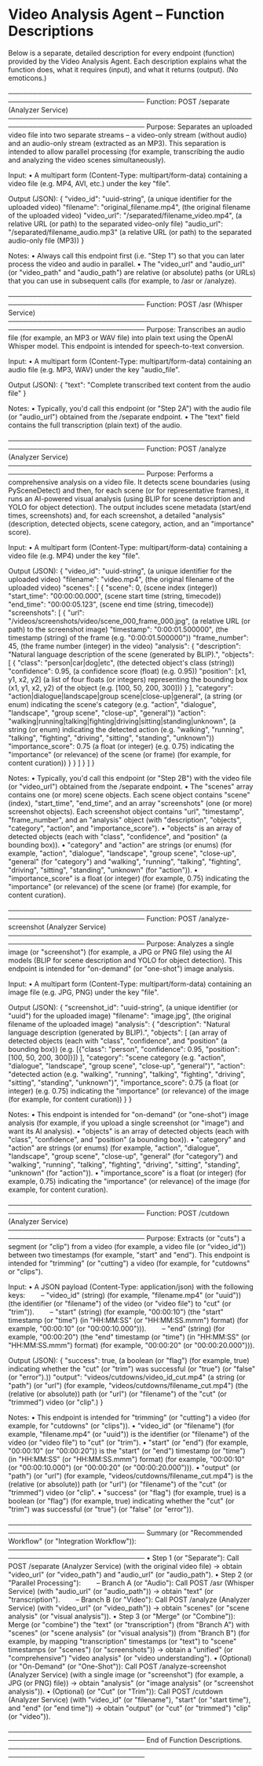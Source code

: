 # Video Analysis Agent – Function Descriptions

Below is a separate, detailed description for every endpoint (function) provided by the Video Analysis Agent. Each description explains what the function does, what it requires (input), and what it returns (output). (No emoticons.)

──────────────────────────────────────────────────────────────────────────────
Function: POST /separate (Analyzer Service)
──────────────────────────────────────────────────────────────────────────────
Purpose:
  Separates an uploaded video file into two separate streams – a video-only stream (without audio) and an audio-only stream (extracted as an MP3). This separation is intended to allow parallel processing (for example, transcribing the audio and analyzing the video scenes simultaneously).

Input:
  • A multipart form (Content-Type: multipart/form-data) containing a video file (e.g. MP4, AVI, etc.) under the key "file".
  
Output (JSON):
  {
    "video_id": "uuid-string", (a unique identifier for the uploaded video)
    "filename": "original_filename.mp4", (the original filename of the uploaded video)
    "video_url": "/separated/filename_video.mp4", (a relative URL (or path) to the separated video-only file)
    "audio_url": "/separated/filename_audio.mp3" (a relative URL (or path) to the separated audio-only file (MP3))
  }
  
Notes:
  • Always call this endpoint first (i.e. "Step 1") so that you can later process the video and audio in parallel.
  • The "video_url" and "audio_url" (or "video_path" and "audio_path") are relative (or absolute) paths (or URLs) that you can use in subsequent calls (for example, to /asr or /analyze).

──────────────────────────────────────────────────────────────────────────────
Function: POST /asr (Whisper Service)
──────────────────────────────────────────────────────────────────────────────
Purpose:
  Transcribes an audio file (for example, an MP3 or WAV file) into plain text using the OpenAI Whisper model. This endpoint is intended for speech-to-text conversion.

Input:
  • A multipart form (Content-Type: multipart/form-data) containing an audio file (e.g. MP3, WAV) under the key "audio_file".
  
Output (JSON):
  {
    "text": "Complete transcribed text content from the audio file"
  }
  
Notes:
  • Typically, you'd call this endpoint (or "Step 2A") with the audio file (or "audio_url") obtained from the /separate endpoint.
  • The "text" field contains the full transcription (plain text) of the audio.

──────────────────────────────────────────────────────────────────────────────
Function: POST /analyze (Analyzer Service)
──────────────────────────────────────────────────────────────────────────────
Purpose:
  Performs a comprehensive analysis on a video file. It detects scene boundaries (using PySceneDetect) and then, for each scene (or for representative frames), it runs an AI-powered visual analysis (using BLIP for scene description and YOLO for object detection). The output includes scene metadata (start/end times, screenshots) and, for each screenshot, a detailed "analysis" (description, detected objects, scene category, action, and an "importance" score).

Input:
  • A multipart form (Content-Type: multipart/form-data) containing a video file (e.g. MP4) under the key "file".
  
Output (JSON):
  {
    "video_id": "uuid-string", (a unique identifier for the uploaded video)
    "filename": "video.mp4", (the original filename of the uploaded video)
    "scenes": [
      {
        "scene": 0, (scene index (integer))
        "start_time": "00:00:00.000", (scene start time (string, timecode))
        "end_time": "00:00:05.123", (scene end time (string, timecode))
        "screenshots": [
          {
            "url": "/videos/screenshots/video/scene_000_frame_000.jpg", (a relative URL (or path) to the screenshot image)
            "timestamp": "0:00:01.500000", (the timestamp (string) of the frame (e.g. "0:00:01.500000"))
            "frame_number": 45, (the frame number (integer) in the video)
            "analysis": {
              "description": "Natural language description of the scene (generated by BLIP).",
              "objects": [
                {
                  "class": "person|car|dog|etc", (the detected object's class (string))
                  "confidence": 0.95, (a confidence score (float) (e.g. 0.95))
                  "position": [x1, y1, x2, y2] (a list of four floats (or integers) representing the bounding box (x1, y1, x2, y2) of the object (e.g. [100, 50, 200, 300]))
                }
              ],
              "category": "action|dialogue|landscape|group scene|close-up|general", (a string (or enum) indicating the scene's category (e.g. "action", "dialogue", "landscape", "group scene", "close-up", "general"))
              "action": "walking|running|talking|fighting|driving|sitting|standing|unknown", (a string (or enum) indicating the detected action (e.g. "walking", "running", "talking", "fighting", "driving", "sitting", "standing", "unknown"))
              "importance_score": 0.75 (a float (or integer) (e.g. 0.75) indicating the "importance" (or relevance) of the scene (or frame) (for example, for content curation))
            }
          }
        ]
      }
    ]
  }
  
Notes:
  • Typically, you'd call this endpoint (or "Step 2B") with the video file (or "video_url") obtained from the /separate endpoint.
  • The "scenes" array contains one (or more) scene objects. Each scene object contains "scene" (index), "start_time", "end_time", and an array "screenshots" (one (or more) screenshot objects). Each screenshot object contains "url", "timestamp", "frame_number", and an "analysis" object (with "description", "objects", "category", "action", and "importance_score").
  • "objects" is an array of detected objects (each with "class", "confidence", and "position" (a bounding box)).
  • "category" and "action" are strings (or enums) (for example, "action", "dialogue", "landscape", "group scene", "close-up", "general" (for "category") and "walking", "running", "talking", "fighting", "driving", "sitting", "standing", "unknown" (for "action")).
  • "importance_score" is a float (or integer) (for example, 0.75) indicating the "importance" (or relevance) of the scene (or frame) (for example, for content curation).

──────────────────────────────────────────────────────────────────────────────
Function: POST /analyze-screenshot (Analyzer Service)
──────────────────────────────────────────────────────────────────────────────
Purpose:
  Analyzes a single image (or "screenshot") (for example, a JPG or PNG file) using the AI models (BLIP for scene description and YOLO for object detection). This endpoint is intended for "on-demand" (or "one-shot") image analysis.

Input:
  • A multipart form (Content-Type: multipart/form-data) containing an image file (e.g. JPG, PNG) under the key "file".
  
Output (JSON):
  {
    "screenshot_id": "uuid-string", (a unique identifier (or "uuid") for the uploaded image)
    "filename": "image.jpg", (the original filename of the uploaded image)
    "analysis": {
      "description": "Natural language description (generated by BLIP).",
      "objects": [ (an array of detected objects (each with "class", "confidence", and "position" (a bounding box)) (e.g. [{"class": "person", "confidence": 0.95, "position": [100, 50, 200, 300]}])
      ],
      "category": "scene category (e.g. "action", "dialogue", "landscape", "group scene", "close-up", "general")",
      "action": "detected action (e.g. "walking", "running", "talking", "fighting", "driving", "sitting", "standing", "unknown")",
      "importance_score": 0.75 (a float (or integer) (e.g. 0.75) indicating the "importance" (or relevance) of the image (for example, for content curation))
    }
  }
  
Notes:
  • This endpoint is intended for "on-demand" (or "one-shot") image analysis (for example, if you upload a single screenshot (or "image") and want its AI analysis).
  • "objects" is an array of detected objects (each with "class", "confidence", and "position" (a bounding box)).
  • "category" and "action" are strings (or enums) (for example, "action", "dialogue", "landscape", "group scene", "close-up", "general" (for "category") and "walking", "running", "talking", "fighting", "driving", "sitting", "standing", "unknown" (for "action")).
  • "importance_score" is a float (or integer) (for example, 0.75) indicating the "importance" (or relevance) of the image (for example, for content curation).

──────────────────────────────────────────────────────────────────────────────
Function: POST /cutdown (Analyzer Service)
──────────────────────────────────────────────────────────────────────────────
Purpose:
  Extracts (or "cuts") a segment (or "clip") from a video (for example, a video file (or "video_id")) between two timestamps (for example, "start" and "end"). This endpoint is intended for "trimming" (or "cutting") a video (for example, for "cutdowns" or "clips").

Input:
  • A JSON payload (Content-Type: application/json) with the following keys:
  – "video_id" (string) (for example, "filename.mp4" (or "uuid")) (the identifier (or "filename") of the video (or "video file") to "cut" (or "trim")).
  – "start" (string) (for example, "00:00:10") (the "start" timestamp (or "time") (in "HH:MM:SS" (or "HH:MM:SS.mmm") format) (for example, "00:00:10" (or "00:00:10.000"))).
  – "end" (string) (for example, "00:00:20") (the "end" timestamp (or "time") (in "HH:MM:SS" (or "HH:MM:SS.mmm") format) (for example, "00:00:20" (or "00:00:20.000"))).
  
Output (JSON):
  {
    "success": true, (a boolean (or "flag") (for example, true) indicating whether the "cut" (or "trim") was successful (or "true") (or "false" (or "error").))
    "output": "videos/cutdowns/video_id_cut.mp4" (a string (or "path") (or "url") (for example, "videos/cutdowns/filename_cut.mp4") (the (relative (or absolute)) path (or "url") (or "filename") of the "cut" (or "trimmed") video (or "clip".)
  }
  
Notes:
  • This endpoint is intended for "trimming" (or "cutting") a video (for example, for "cutdowns" (or "clips")).
  • "video_id" (or "filename") (for example, "filename.mp4" (or "uuid")) is the identifier (or "filename") of the video (or "video file") to "cut" (or "trim").
  • "start" (or "end") (for example, "00:00:10" (or "00:00:20")) is the "start" (or "end") timestamp (or "time") (in "HH:MM:SS" (or "HH:MM:SS.mmm") format) (for example, "00:00:10" (or "00:00:10.000") (or "00:00:20" (or "00:00:20.000"))).
  • "output" (or "path") (or "url") (for example, "videos/cutdowns/filename_cut.mp4") is the (relative (or absolute)) path (or "url") (or "filename") of the "cut" (or "trimmed") video (or "clip".
  • "success" (or "flag") (for example, true) is a boolean (or "flag") (for example, true) indicating whether the "cut" (or "trim") was successful (or "true") (or "false" (or "error")).

──────────────────────────────────────────────────────────────────────────────
Summary (or "Recommended Workflow" (or "Integration Workflow")):
──────────────────────────────────────────────────────────────────────────────
• Step 1 (or "Separate"): Call POST /separate (Analyzer Service) (with the original video file) → obtain "video_url" (or "video_path") and "audio_url" (or "audio_path").
• Step 2 (or "Parallel Processing"):
  – Branch A (or "Audio"): Call POST /asr (Whisper Service) (with "audio_url" (or "audio_path")) → obtain "text" (or "transcription").
  – Branch B (or "Video"): Call POST /analyze (Analyzer Service) (with "video_url" (or "video_path")) → obtain "scenes" (or "scene analysis" (or "visual analysis")).
• Step 3 (or "Merge" (or "Combine")): Merge (or "combine") the "text" (or "transcription") (from "Branch A") with "scenes" (or "scene analysis" (or "visual analysis")) (from "Branch B") (for example, by mapping "transcription" timestamps (or "text") to "scene" timestamps (or "scenes") (or "screenshots")) → obtain a "unified" (or "comprehensive") "video analysis" (or "video understanding").
• (Optional) (or "On-Demand" (or "One-Shot")): Call POST /analyze-screenshot (Analyzer Service) (with a single image (or "screenshot") (for example, a JPG (or PNG) file)) → obtain "analysis" (or "image analysis" (or "screenshot analysis")).
• (Optional) (or "Cut" (or "Trim")): Call POST /cutdown (Analyzer Service) (with "video_id" (or "filename"), "start" (or "start time"), and "end" (or "end time")) → obtain "output" (or "cut" (or "trimmed") "clip" (or "video")).

──────────────────────────────────────────────────────────────────────────────
End of Function Descriptions.
────────────────────────────────────────────────────────────────────────────── 
